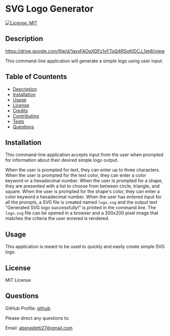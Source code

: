
# SVG Logo Generator
[![License: MIT](https://img.shields.io/badge/License-MIT-yellow.svg)](https://opensource.org/licenses/MIT)

## Description <a name="description"></a>
https://drive.google.com/file/d/1avxFAOpXDFz1vFTqQ4RSoKIDCJ_1et4l/view

This command-line application will generate a simple logo using user input.

## Table of Countents 
- [Description](#description)
- [Installation](#installation)
- [Usage](#usage)
- [License](#license)
- [Credits](#credits)
- [Contributing](#contributing)
- [Tests](#tests)
- [Questions](#questions)

## Installation <a name="installation"></a>
This command-line application accepts input from the user when prompted for information about their desired simple logo output. 

When the user is prompted for text, they can enter up to three characters. When the user is prompted for the text color, they can enter a color keyword or a hexadecimal number. When the user is prompted for a shape, they are presented with a list to choose from between circle, triangle, and square. When the user is prompted for the shape's color, they can enter a color keyword a hexadecimal number. When the user has entered input for all the prompts, a SVG file is created named `logo.svg`
and the output text "Generated SVG logo successfully!" is printed in the command line. The `logo.svg` file can be opened in a browser and a 300x200 pixel image that matches the criteria the user enrered is rendered.

## Usage <a name="usage"></a>
This application is meant to be used to quickly and easily create simple SVG logo.


## License <a name="license"></a>
MIT License


## Questions <a name="questions"></a>

GitHub Profile: [github](https://github.com/abenedetti27)

Please direct any questions to:

Email: abenedetti27@gmail.com

